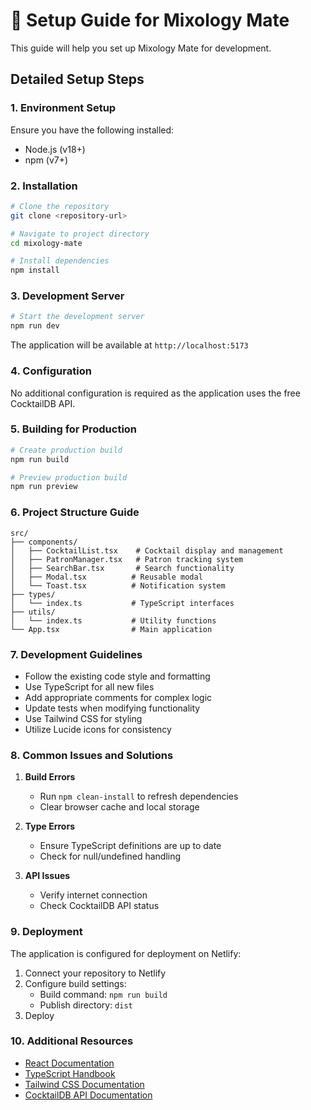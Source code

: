 # 🚀 Setup Guide for Mixology Mate

This guide will help you set up Mixology Mate for development.

## Detailed Setup Steps

### 1. Environment Setup

Ensure you have the following installed:
- Node.js (v18+)
- npm (v7+)

### 2. Installation

```bash
# Clone the repository
git clone <repository-url>

# Navigate to project directory
cd mixology-mate

# Install dependencies
npm install
```

### 3. Development Server

```bash
# Start the development server
npm run dev
```

The application will be available at `http://localhost:5173`

### 4. Configuration

No additional configuration is required as the application uses the free CocktailDB API.

### 5. Building for Production

```bash
# Create production build
npm run build

# Preview production build
npm run preview
```

### 6. Project Structure Guide

```
src/
├── components/
│   ├── CocktailList.tsx    # Cocktail display and management
│   ├── PatronManager.tsx   # Patron tracking system
│   ├── SearchBar.tsx       # Search functionality
│   ├── Modal.tsx          # Reusable modal
│   └── Toast.tsx          # Notification system
├── types/
│   └── index.ts           # TypeScript interfaces
├── utils/
│   └── index.ts           # Utility functions
└── App.tsx                # Main application
```

### 7. Development Guidelines

- Follow the existing code style and formatting
- Use TypeScript for all new files
- Add appropriate comments for complex logic
- Update tests when modifying functionality
- Use Tailwind CSS for styling
- Utilize Lucide icons for consistency

### 8. Common Issues and Solutions

1. **Build Errors**
   - Run `npm clean-install` to refresh dependencies
   - Clear browser cache and local storage

2. **Type Errors**
   - Ensure TypeScript definitions are up to date
   - Check for null/undefined handling

3. **API Issues**
   - Verify internet connection
   - Check CocktailDB API status

### 9. Deployment

The application is configured for deployment on Netlify:

1. Connect your repository to Netlify
2. Configure build settings:
   - Build command: `npm run build`
   - Publish directory: `dist`
3. Deploy

### 10. Additional Resources

- [React Documentation](https://react.dev)
- [TypeScript Handbook](https://www.typescriptlang.org/docs)
- [Tailwind CSS Documentation](https://tailwindcss.com/docs)
- [CocktailDB API Documentation](https://www.thecocktaildb.com/api.php)
